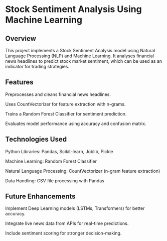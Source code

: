# Stock Sentiment Analysis Using Machine Learning

## Overview

This project implements a Stock Sentiment Analysis model using Natural Language Processing (NLP) and Machine Learning. It analyses financial news headlines to predict stock market sentiment, which can be used as an indicator for trading strategies.

## Features

Preprocesses and cleans financial news headlines.

Uses CountVectorizer for feature extraction with n-grams.

Trains a Random Forest Classifier for sentiment prediction.

Evaluates model performance using accuracy and confusion matrix.

## Technologies Used

Python Libraries: Pandas, Scikit-learn, Joblib, Pickle

Machine Learning: Random Forest Classifier

Natural Language Processing: CountVectorizer (n-gram feature extraction)

Data Handling: CSV file processing with Pandas

## Future Enhancements

Implement Deep Learning models (LSTMs, Transformers) for better accuracy.

Integrate live news data from APIs for real-time predictions.

Include sentiment scoring for stronger decision-making.

